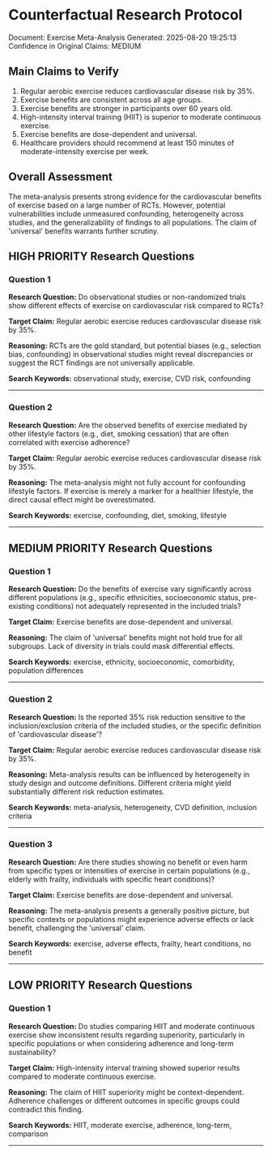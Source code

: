 # Counterfactual Research Protocol
Document: Exercise Meta-Analysis
Generated: 2025-08-20 19:25:13
Confidence in Original Claims: MEDIUM

## Main Claims to Verify
1. Regular aerobic exercise reduces cardiovascular disease risk by 35%.
2. Exercise benefits are consistent across all age groups.
3. Exercise benefits are stronger in participants over 60 years old.
4. High-intensity interval training (HIIT) is superior to moderate continuous exercise.
5. Exercise benefits are dose-dependent and universal.
6. Healthcare providers should recommend at least 150 minutes of moderate-intensity exercise per week.

## Overall Assessment
The meta-analysis presents strong evidence for the cardiovascular benefits of exercise based on a large number of RCTs. However, potential vulnerabilities include unmeasured confounding, heterogeneity across studies, and the generalizability of findings to all populations. The claim of 'universal' benefits warrants further scrutiny.

## HIGH PRIORITY Research Questions

### Question 1
**Research Question:** Do observational studies or non-randomized trials show different effects of exercise on cardiovascular risk compared to RCTs?

**Target Claim:** Regular aerobic exercise reduces cardiovascular disease risk by 35%.

**Reasoning:** RCTs are the gold standard, but potential biases (e.g., selection bias, confounding) in observational studies might reveal discrepancies or suggest the RCT findings are not universally applicable.

**Search Keywords:** observational study, exercise, CVD risk, confounding

---

### Question 2
**Research Question:** Are the observed benefits of exercise mediated by other lifestyle factors (e.g., diet, smoking cessation) that are often correlated with exercise adherence?

**Target Claim:** Regular aerobic exercise reduces cardiovascular disease risk by 35%.

**Reasoning:** The meta-analysis might not fully account for confounding lifestyle factors. If exercise is merely a marker for a healthier lifestyle, the direct causal effect might be overestimated.

**Search Keywords:** exercise, confounding, diet, smoking, lifestyle

---

## MEDIUM PRIORITY Research Questions

### Question 1
**Research Question:** Do the benefits of exercise vary significantly across different populations (e.g., specific ethnicities, socioeconomic status, pre-existing conditions) not adequately represented in the included trials?

**Target Claim:** Exercise benefits are dose-dependent and universal.

**Reasoning:** The claim of 'universal' benefits might not hold true for all subgroups. Lack of diversity in trials could mask differential effects.

**Search Keywords:** exercise, ethnicity, socioeconomic, comorbidity, population differences

---

### Question 2
**Research Question:** Is the reported 35% risk reduction sensitive to the inclusion/exclusion criteria of the included studies, or the specific definition of 'cardiovascular disease'?

**Target Claim:** Regular aerobic exercise reduces cardiovascular disease risk by 35%.

**Reasoning:** Meta-analysis results can be influenced by heterogeneity in study design and outcome definitions. Different criteria might yield substantially different risk reduction estimates.

**Search Keywords:** meta-analysis, heterogeneity, CVD definition, inclusion criteria

---

### Question 3
**Research Question:** Are there studies showing no benefit or even harm from specific types or intensities of exercise in certain populations (e.g., elderly with frailty, individuals with specific heart conditions)?

**Target Claim:** Exercise benefits are dose-dependent and universal.

**Reasoning:** The meta-analysis presents a generally positive picture, but specific contexts or populations might experience adverse effects or lack benefit, challenging the 'universal' claim.

**Search Keywords:** exercise, adverse effects, frailty, heart conditions, no benefit

---

## LOW PRIORITY Research Questions

### Question 1
**Research Question:** Do studies comparing HIIT and moderate continuous exercise show inconsistent results regarding superiority, particularly in specific populations or when considering adherence and long-term sustainability?

**Target Claim:** High-intensity interval training showed superior results compared to moderate continuous exercise.

**Reasoning:** The claim of HIIT superiority might be context-dependent. Adherence challenges or different outcomes in specific groups could contradict this finding.

**Search Keywords:** HIIT, moderate exercise, adherence, long-term, comparison

---

